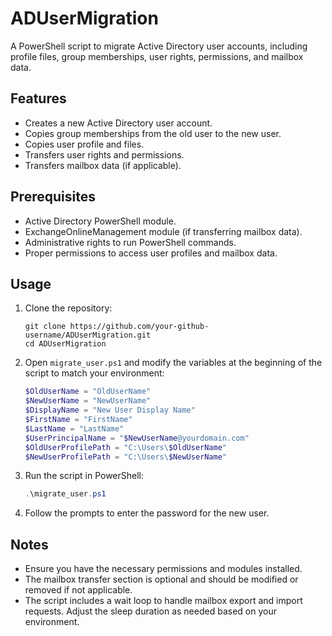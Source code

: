 # ADUserMigration

A PowerShell script to migrate Active Directory user accounts, including profile files, group memberships, user rights, permissions, and mailbox data.

## Features

- Creates a new Active Directory user account.
- Copies group memberships from the old user to the new user.
- Copies user profile and files.
- Transfers user rights and permissions.
- Transfers mailbox data (if applicable).

## Prerequisites

- Active Directory PowerShell module.
- ExchangeOnlineManagement module (if transferring mailbox data).
- Administrative rights to run PowerShell commands.
- Proper permissions to access user profiles and mailbox data.

## Usage

1. Clone the repository:
    ```shell
    git clone https://github.com/your-github-username/ADUserMigration.git
    cd ADUserMigration
    ```

2. Open `migrate_user.ps1` and modify the variables at the beginning of the script to match your environment:
    ```powershell
    $OldUserName = "OldUserName"
    $NewUserName = "NewUserName"
    $DisplayName = "New User Display Name"
    $FirstName = "FirstName"
    $LastName = "LastName"
    $UserPrincipalName = "$NewUserName@yourdomain.com"
    $OldUserProfilePath = "C:\Users\$OldUserName"
    $NewUserProfilePath = "C:\Users\$NewUserName"
    ```

3. Run the script in PowerShell:
    ```powershell
    .\migrate_user.ps1
    ```

4. Follow the prompts to enter the password for the new user.

## Notes

- Ensure you have the necessary permissions and modules installed.
- The mailbox transfer section is optional and should be modified or removed if not applicable.
- The script includes a wait loop to handle mailbox export and import requests. Adjust the sleep duration as needed based on your environment.

